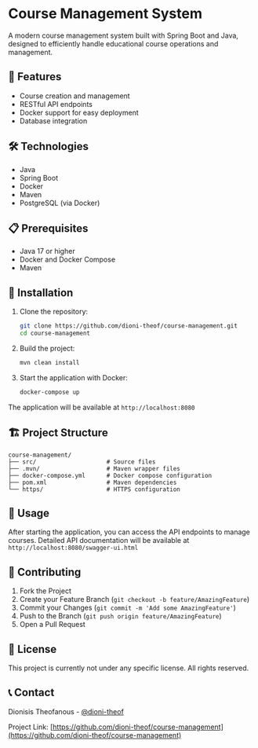 # Course Management System

A modern course management system built with Spring Boot and Java, designed to efficiently handle educational course operations and management.

## 🚀 Features

- Course creation and management
- RESTful API endpoints
- Docker support for easy deployment
- Database integration

## 🛠️ Technologies

- Java
- Spring Boot
- Docker
- Maven
- PostgreSQL (via Docker)

## 📋 Prerequisites

- Java 17 or higher
- Docker and Docker Compose
- Maven

## 🔧 Installation

1. Clone the repository:
   ```bash
   git clone https://github.com/dioni-theof/course-management.git
   cd course-management
   ```

2. Build the project:
   ```bash
   mvn clean install
   ```

3. Start the application with Docker:
   ```bash
   docker-compose up
   ```

The application will be available at `http://localhost:8080`

## 🏗️ Project Structure

```
course-management/
├── src/                    # Source files
├── .mvn/                   # Maven wrapper files
├── docker-compose.yml      # Docker compose configuration
├── pom.xml                 # Maven dependencies
└── https/                  # HTTPS configuration
```

## 🚀 Usage

After starting the application, you can access the API endpoints to manage courses. Detailed API documentation will be available at `http://localhost:8080/swagger-ui.html`

## 🤝 Contributing

1. Fork the Project
2. Create your Feature Branch (`git checkout -b feature/AmazingFeature`)
3. Commit your Changes (`git commit -m 'Add some AmazingFeature'`)
4. Push to the Branch (`git push origin feature/AmazingFeature`)
5. Open a Pull Request

## 📝 License

This project is currently not under any specific license. All rights reserved.

## 📞 Contact

Dionisis Theofanous - [@dioni-theof](https://github.com/dioni-theof)

Project Link: [https://github.com/dioni-theof/course-management](https://github.com/dioni-theof/course-management)